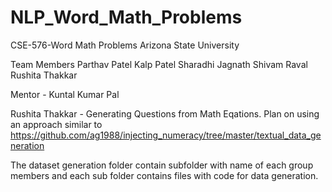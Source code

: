 # NLP_Word_Math_Problems
CSE-576-Word Math Problems
Arizona State University

Team Members
Parthav Patel
Kalp Patel
Sharadhi Jagnath
Shivam Raval
Rushita Thakkar

Mentor - Kuntal Kumar Pal 


Rushita Thakkar - Generating Questions from  Math Eqations. Plan on using an approach similar to https://github.com/ag1988/injecting_numeracy/tree/master/textual_data_generation

The dataset generation folder contain subfolder with name of each group members and each sub folder contains files with code for data generation.
